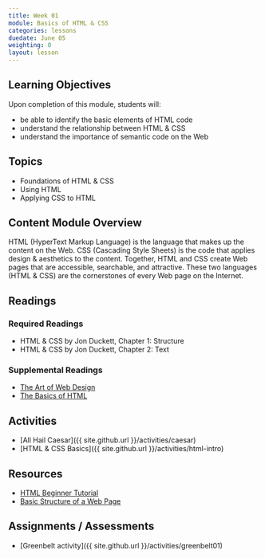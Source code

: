 ```yaml
---
title: Week 01
module: Basics of HTML & CSS
categories: lessons
duedate: June 05
weighting: 0
layout: lesson
---
```


## Learning Objectives

Upon completion of this module, students will:

- be able to identify the basic elements of HTML code
- understand the relationship between HTML & CSS
- understand the importance of semantic code on the Web

## Topics

- Foundations of HTML & CSS
- Using HTML
- Applying CSS to HTML

## Content Module Overview

HTML (HyperText Markup Language) is the language that makes up the content on the Web. CSS (Cascading Style Sheets) is the code that applies design & aesthetics to the content. Together, HTML and CSS create Web pages that are accessible, searchable, and attractive. These two languages (HTML & CSS) are the cornerstones of every Web page on the Internet.

## Readings

### Required Readings

- HTML & CSS by Jon Duckett, Chapter 1: Structure
- HTML & CSS by Jon Duckett, Chapter 2: Text

### Supplemental Readings

- [The Art of Web Design](https://youtu.be/3iVVM_DgWY4)
- [The Basics of HTML](https://dev.opera.com/articles/html-basics/)

## Activities

- [All Hail Caesar]({{ site.github.url }}/activities/caesar)
- [HTML & CSS Basics]({{ site.github.url }}/activities/html-intro)

## Resources

- [HTML Beginner Tutorial](http://htmldog.com/guides/html/beginner/)
- [Basic Structure of a Web Page](http://www.sitepoint.com/web-foundations/basic-structure-of-a-web-page/)

## Assignments / Assessments

- [Greenbelt activity]({{ site.github.url }}/activities/greenbelt01)


                                                        

